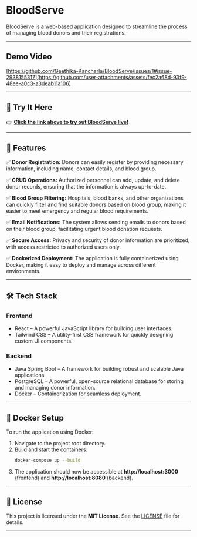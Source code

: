 # BloodServe

BloodServe is a web-based application designed to streamline the process of managing blood donors and their registrations. 

---

## Demo Video

[https://github.com/Geethika-Kancharla/BloodServe/issues/1#issue-2938155317](https://github.com/user-attachments/assets/fec2a68d-93f9-48ee-a0c3-a3deab11a106)

---

## 🚀 Try It Here

👉 **[Click the link above to try out BloodServe live!](https://blood-serve.vercel.app/)**  

---

## 🚀 Features

✅ **Donor Registration:** Donors can easily register by providing necessary information, including name, contact details, and blood group.

✅ **CRUD Operations:** Authorized personnel can add, update, and delete donor records, ensuring that the information is always up-to-date.

✅ **Blood Group Filtering:** Hospitals, blood banks, and other organizations can quickly filter and find suitable donors based on blood group, making it easier to meet emergency and regular blood requirements.

✅ **Email Notifications:** The system allows sending emails to donors based on their blood group, facilitating urgent blood donation requests.

✅ **Secure Access:** Privacy and security of donor information are prioritized, with access restricted to authorized users only.

✅ **Dockerized Deployment:** The application is fully containerized using Docker, making it easy to deploy and manage across different environments.

---

## 🛠️ Tech Stack

### **Frontend**
-  React – A powerful JavaScript library for building user interfaces.
-  Tailwind CSS – A utility-first CSS framework for quickly designing custom UI components.

### **Backend**
-  Java Spring Boot – A framework for building robust and scalable Java applications.
-  PostgreSQL – A powerful, open-source relational database for storing and managing donor information.
-  Docker – Containerization for seamless deployment.

---


## 🐳 Docker Setup

To run the application using Docker:

1. Navigate to the project root directory.
2. Build and start the containers:
   ```sh
   docker-compose up --build
   ```
3. The application should now be accessible at **http://localhost:3000** (frontend) and **http://localhost:8080** (backend).

---

## 📜 License
This project is licensed under the **MIT License**. See the [LICENSE](path/to/license-file) file for details.

---
